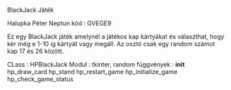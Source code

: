 BlackJack Játék

Halupka Péter
Neptun kód : GVEGE9

Ez egy BlackJack játék amelynél a játékos kap kártyákat és választhat, hogy kér még e 1-10 ig kártyát vagy megáll. Az osztó csak egy random számot kap 17 és 26 között.

CLass : HPBlackJack
Modul : tkinter, random
függvények : __init__
            hp_draw_card
            hp_stand
            hp_restart_game
            hp_initialize_game
            hp_check_game_status
